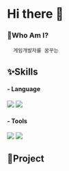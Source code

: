 # Hi there 👋

### 💬Who Am I?
      게임개발자를 꿈꾸는 

## ✨Skills
#### - Language
<img src="https://img.shields.io/badge/Python-3776AB?style=flat-square&logo=Python&logoColor=white"/>
<img src="https://img.shields.io/badge/C++-00599C?style=flat-square&logo=C++&logoColor=white"/>

#### - Tools
<img src="https://img.shields.io/badge/Unity-FFFFFF?style=flat-squar&logo=Unity&logoColor=black"/>
<img src="https://img.shields.io/badge/GitHub-181717?style=flat-squar&logo=GitHub&logoColor=white"/>

## 🔭Project

<!--
**yoonjiii218/yoonjiii218** is a ✨ _special_ ✨ repository because its `README.md` (this file) appears on your GitHub profile.

Here are some ideas to get you started:

- 🔭 I’m currently working on ...
- 🌱 I’m currently learning ...
- 👯 I’m looking to collaborate on ...
- 🤔 I’m looking for help with ...
- 💬 Ask me about ...
- 📫 How to reach me: ...
- 😄 Pronouns: ...
- ⚡ Fun fact: ...
-->
